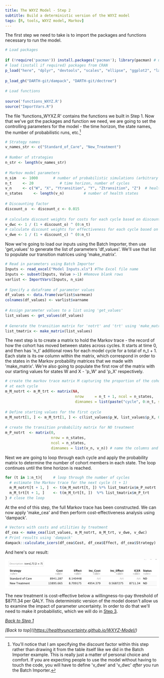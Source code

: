```yaml
---
title: The WXYZ Model - Step 2
subtitle: Build a deterministic version of the WXYZ model
tags: [R, tools, WXYZ model, Markov]
---
```


The first step we need to take is to import the packages and functions necessary to run the model.

```r
# Load packages

if (!require('pacman')) install.packages('pacman'); library(pacman) # use this package to conveniently install other packages
# load (install if required) packages from CRAN
p_load("here", "dplyr", "devtools", "scales", "ellipse", "ggplot2", "lazyeval", "igraph", "truncnorm", "ggraph", "reshape2", "knitr", "stringr", "diagram", "bcea", "readxl")                                               

p_load_gh("DARTH-git/dampack", "DARTH-git/dectree")

# Load functions

source('functions_WXYZ.R')
source("ImportVars.R")
```

The file 'functions_WYXZ.R' contains the functions we built in Step 1. Now that we've got the packages and function we need, we are going to set the controlling parameters for the model - the time horizon, the state names, the number of probabilistic runs, etc.[^1]

[^1]: You'll notice that I am specifying the discount factor within this step rather than drawing it from the table itself like we did in the Batch Importer example. This is really just a matter of personal choice and comfort. If you are expecting people to use the model without having to touch the code, you will have to define 'v_dwe' and 'v_dwc' *after* you run the Batch Importer.

```r
# Strategy names
v_names_str <- c("Standard_of_Care", "New_Treatment") 

# Number of strategies
n_str <- length(v_names_str)

# Markov model parameters
n_sim   <- 1000       # number of probabilistic simulations (arbitrary for deterministic model)
n_t     <- 20            # time horizon, number of cycles
v_n     <- c("W", "X", "Ytransition", "Y", "Ztransition", "Z")  # health state names  
n_states     <- length(v_n)         # number of health states

# Discounting factor
discount_o  <- discount_c <- 0.015

# calculate discount weights for costs for each cycle based on discount rate d_c
v_dwc <- 1 / (1 + discount_o) ^ (0:n_t) 
# calculate discount weights for effectiveness for each cycle based on discount rate d_e
v_dwe <- 1 / (1 + discount_c) ^ (0:n_t) 
```

Now we're going to load our inputs using the Batch Importer, then use 'get_values' to generate the list of parameters 'df_values'. We'll use that list to populate our transition matrices using 'make_matrix'.

```r
# Read in parameters using Batch Importer
Inputs <- read_excel("Model Inputs.xls") #The Excel file name
Inputs <- subset(Inputs, Value >-1) #Remove blank rows
varlist <- ImportVars(Inputs, n_sim)

# Specify a dataframe of parameter values
df_values <- data.frame(varlist$varmean)
colnames(df_values) <- varlist$varname

# Assign parameter values to a list using 'get_values'
list_values <- get_values(df_values)

# Generate the transition matrix for 'notrt' and 'trt' using 'make_matrix'
list_tmatrix <- make_matrix(list_values)
```

The next step is to create a matrix to hold the Markov trace - the record of how the cohort has moved between states across cycles. It starts at time 0, and then has 'n_t' additional rows for each model cycle for a total of n_t + 1. Each state is its ow column within the matrix, which correspond in order to the states in the Markov probability matrices that we made with 'make_matrix'. We're also going to populate the first row of the matrix with our starting values for states W and X - 'p_W' and 'p_X' respectively.

```r
# create the markov trace matrix M capturing the proportion of the cohort in each state 
# at each cycle
m_M_notrt <- m_M_trt <- matrix(NA, 
                                nrow     = n_t + 1, ncol = n_states,
                                dimnames = list(paste("cycle", 0:n_t, sep = " "), v_n))

# Define starting values for the first cycle
m_M_notrt[1, ] <- m_M_trt[1, ] <- c(list_values$p_W, list_values$p_X, 0, 0, 0, 0) 

# create the transition probability matrix for NO treatment
m_P_notrt  <- matrix(0,
                     nrow = n_states,
                     ncol = n_states,
                     dimnames = list(v_n, v_n)) # name the columns and rows of the matrix
```

Next we are going to loop through each cycle and apply the probability matrix to determine the number of cohort members in each state. The loop continues until the time horizon is reached.

```r
for (t in 1:n_t){     # loop through the number of cycles
  # estimate the Markov trace for the next cycle (t + 1)
  m_M_notrt[t + 1, ]  <- t(m_M_notrt[t, ]) %*% list_tmatrix$m_P_notrt
  m_M_trt[t + 1, ]    <- t(m_M_trt[t, ])  %*% list_tmatrix$m_P_trt      
} # close the loop
```

At the end of this step, the full Markov trace has been constructed. We can now apply 'make_cea' and then perform cost-effectiveness analysis using 'dampack'.

```r
# Vectors with costs and utilities by treatment
df_cea <- make_cea(list_values, m_M_notrt, m_M_trt, v_dwe, v_dwc)
# Print results using 'dampack'
dampack::calculate_icers(df_cea$Cost, df_cea$Effect, df_cea$Strategy)
```

And here's our result:

![A table containing the cost-effectiveness results](https://github.com/HealthyUncertainty/healthyuncertainty.github.io/blob/master/WXYZ-Model/WXYZ%20deterministic%20output.jpg?raw=true)

The new treatment is cost-effective below a willingness-to-pay threshold of $8711.34 per QALY. This deterministic version of the model doesn't allow us to examine the impact of parameter uncertainty. In order to do that we'll need to make it probabilistic, which we will do in [Step 3](https://healthyuncertainty.github.io/WXYZ-Model/WXYZ-Step3/).

*[Back to Step 1](https://healthyuncertainty.github.io/WXYZ-Model/WXYZ-Step1/)*

*[Back to top]((https://healthyuncertainty.github.io/WXYZ-Model/)*